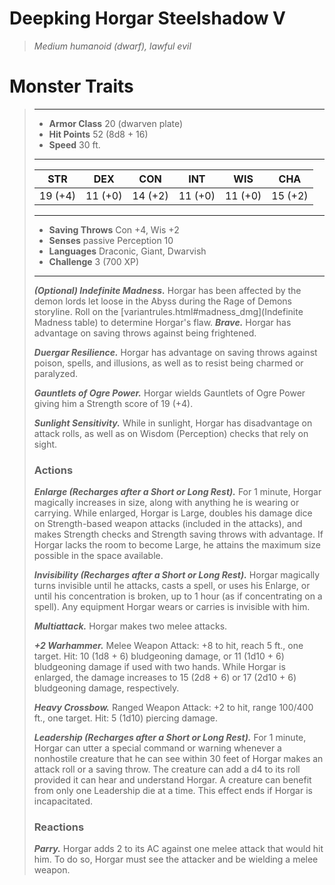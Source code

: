# Deepking Horgar Steelshadow V
>*Medium humanoid (dwarf), lawful evil*
# Monster Traits
>___
>- **Armor Class** 20 (dwarven plate)
>- **Hit Points** 52 (8d8 + 16)
>- **Speed** 30 ft.
>___
>|STR|DEX|CON|INT|WIS|CHA|
>|:---:|:---:|:---:|:---:|:---:|:---:|
>|19 (+4)|11 (+0)|14 (+2)|11 (+0)|11 (+0)|15 (+2)|
>___
>- **Saving Throws** Con +4, Wis +2
>- **Senses** passive Perception 10
>- **Languages** Draconic, Giant, Dwarvish
>- **Challenge** 3 (700 XP)
>___
>***(Optional) Indefinite Madness.*** Horgar has been affected by the demon lords let loose in the Abyss during the Rage of Demons storyline. Roll on the [variantrules.html#madness_dmg](Indefinite Madness table) to determine Horgar's flaw.
>***Brave.*** Horgar has advantage on saving throws against being frightened.  
>
>***Duergar Resilience.*** Horgar has advantage on saving throws against poison, spells, and illusions, as well as to resist being charmed or paralyzed.  
>
>***Gauntlets of Ogre Power.*** Horgar wields Gauntlets of Ogre Power giving him a Strength score of 19 (+4).  
>
>***Sunlight Sensitivity.*** While in sunlight, Horgar has disadvantage on attack rolls, as well as on Wisdom (Perception) checks that rely on sight.  
>
>### Actions
>***Enlarge (Recharges after a Short or Long Rest).*** For 1 minute, Horgar magically increases in size, along with anything he is wearing or carrying. While enlarged, Horgar is Large, doubles his damage dice on Strength-based weapon attacks (included in the attacks), and makes Strength checks and Strength saving throws with advantage. If Horgar lacks the room to become Large, he attains the maximum size possible in the space available.  
>
>***Invisibility (Recharges after a Short or Long Rest).*** Horgar magically turns invisible until he attacks, casts a spell, or uses his Enlarge, or until his concentration is broken, up to 1 hour (as if concentrating on a spell). Any equipment Horgar wears or carries is invisible with him.  
>
>***Multiattack.*** Horgar makes two melee attacks.  
>
>***+2 Warhammer.*** Melee Weapon Attack: +8 to hit, reach 5 ft., one target. Hit: 10 (1d8 + 6) bludgeoning damage, or 11 (1d10 + 6) bludgeoning damage if used with two hands. While Horgar is enlarged, the damage increases to 15 (2d8 + 6) or 17 (2d10 + 6) bludgeoning damage, respectively.  
>
>***Heavy Crossbow.*** Ranged Weapon Attack: +2 to hit, range 100/400 ft., one target. Hit: 5 (1d10) piercing damage.  
>
>***Leadership (Recharges after a Short or Long Rest).*** For 1 minute, Horgar can utter a special command or warning whenever a nonhostile creature that he can see within 30 feet of Horgar makes an attack roll or a saving throw. The creature can add a d4 to its roll provided it can hear and understand Horgar. A creature can benefit from only one Leadership die at a time. This effect ends if Horgar is incapacitated.  
>
>### Reactions
>***Parry.*** Horgar adds 2 to its AC against one melee attack that would hit him. To do so, Horgar must see the attacker and be wielding a melee weapon.